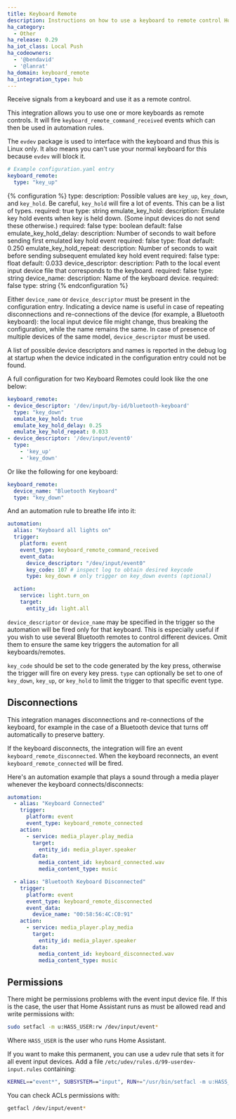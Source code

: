 ```yaml
---
title: Keyboard Remote
description: Instructions on how to use a keyboard to remote control Home Assistant.
ha_category:
  - Other
ha_release: 0.29
ha_iot_class: Local Push
ha_codeowners:
  - '@bendavid'
  - '@lanrat'
ha_domain: keyboard_remote
ha_integration_type: hub
---
```


Receive signals from a keyboard and use it as a remote control.

This integration allows you to use one or more keyboards as remote controls. It will fire `keyboard_remote_command_received` events which can then be used in automation rules.

The `evdev` package is used to interface with the keyboard and thus this is Linux only. It also means you can't use your normal keyboard for this because `evdev` will block it.

```yaml
# Example configuration.yaml entry
keyboard_remote:
  type: "key_up"
```

{% configuration %}
type:
  description: Possible values are `key_up`, `key_down`, and `key_hold`. Be careful, `key_hold` will fire a lot of events.  This can be a list of types.
  required: true
  type: string
emulate_key_hold:
  description: Emulate key hold events when key is held down.  (Some input devices do not send these otherwise.)
  required: false
  type: boolean
  default: false
emulate_key_hold_delay:
  description:  Number of seconds to wait before sending first emulated key hold event
  required: false
  type: float
  default: 0.250
emulate_key_hold_repeat:
  description:  Number of seconds to wait before sending subsequent emulated key hold event
  required: false
  type: float
  default: 0.033
device_descriptor:
  description: Path to the local event input device file that corresponds to the keyboard.
  required: false
  type: string
device_name:
  description: Name of the keyboard device.
  required: false
  type: string
{% endconfiguration %}

Either `device_name` or `device_descriptor` must be present in the configuration entry. Indicating a device name is useful in case of repeating disconnections and re-connections of the device (for example, a Bluetooth keyboard): the local input device file might change, thus breaking the configuration, while the name remains the same.
In case of presence of multiple devices of the same model, `device_descriptor` must be used.

A list of possible device descriptors and names is reported in the debug log at startup when the device indicated in the configuration entry could not be found.

A full configuration for two Keyboard Remotes could look like the one below:

```yaml
keyboard_remote:
- device_descriptor: '/dev/input/by-id/bluetooth-keyboard'
  type: "key_down"
  emulate_key_hold: true
  emulate_key_hold_delay: 0.25
  emulate_key_hold_repeat: 0.033
- device_descriptor: '/dev/input/event0'
  type:
    - 'key_up'
    - 'key_down'
```

Or like the following for one keyboard:

```yaml
keyboard_remote:
  device_name: "Bluetooth Keyboard"
  type: "key_down"
```

And an automation rule to breathe life into it:

```yaml
automation:
  alias: "Keyboard all lights on"
  trigger:
    platform: event
    event_type: keyboard_remote_command_received
    event_data:
      device_descriptor: "/dev/input/event0"
      key_code: 107 # inspect log to obtain desired keycode
      type: key_down # only trigger on key_down events (optional)

  action:
    service: light.turn_on
    target:
      entity_id: light.all
```

`device_descriptor` or `device_name` may be specified in the trigger so the automation will be fired only for that keyboard. This is especially useful if you wish to use several Bluetooth remotes to control different devices. Omit them to ensure the same key triggers the automation for all keyboards/remotes.

`key_code` should be set to the code generated by the key press, otherwise the trigger will fire on every key press.
`type` can optionally be set to one of `key_down`, `key_up`, or `key_hold` to limit the trigger to that specific event type.

## Disconnections

This integration manages disconnections and re-connections of the keyboard, for example in the case of a Bluetooth device that turns off automatically to preserve battery.

If the keyboard disconnects, the integration will fire an event `keyboard_remote_disconnected`.
When the keyboard reconnects, an event `keyboard_remote_connected` will be fired.

Here's an automation example that plays a sound through a media player whenever the keyboard connects/disconnects:

```yaml
automation:
  - alias: "Keyboard Connected"
    trigger:
      platform: event
      event_type: keyboard_remote_connected
    action:
      - service: media_player.play_media
        target:
          entity_id: media_player.speaker
        data:
          media_content_id: keyboard_connected.wav
          media_content_type: music

  - alias: "Bluetooth Keyboard Disconnected"
    trigger:
      platform: event
      event_type: keyboard_remote_disconnected
      event_data:
        device_name: "00:58:56:4C:C0:91"
    action:
      - service: media_player.play_media
        target:
          entity_id: media_player.speaker
        data:
          media_content_id: keyboard_disconnected.wav
          media_content_type: music
```

## Permissions

There might be permissions problems with the event input device file. If this is the case, the user that Home Assistant runs as must be allowed read and write permissions with:

```bash
sudo setfacl -m u:HASS_USER:rw /dev/input/event*
```

Where `HASS_USER` is the user who runs Home Assistant.

If you want to make this permanent, you can use a udev rule that sets it for all event input devices. Add a file `/etc/udev/rules.d/99-userdev-input.rules` containing:

```bash
KERNEL=="event*", SUBSYSTEM=="input", RUN+="/usr/bin/setfacl -m u:HASS_USER:rw $env{DEVNAME}"
```

You can check ACLs permissions with:

```bash
getfacl /dev/input/event*
```
